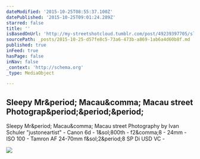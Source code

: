 ```yaml
---
dateModified: '2015-10-25T08:55:37.100Z'
datePublished: '2015-10-25T09:01:24.289Z'
starred: false
title: ''
isBasedOnUrl: 'http://my-streetshotcloud.tumblr.com/post/49239397705/sleepy-mr-macau-macau-street-photography-by'
sourcePath: _posts/2015-10-25-d57fe8c5-73a6-473b-a869-1ab6a4d60b8f.md
published: true
inFeed: true
hasPage: false
inNav: false
_context: 'http://schema.org'
_type: MediaObject

---
```

<article style=""><h1>Sleepy Mr&amp;period; Macau&amp;comma; Macau street Photograp&amp;period;&amp;period;&amp;period;</h1><p>Sleepy Mr&amp;period; Macau&amp;comma; Macau street Photography by Ivan Schuler "justoneartist" - Canon 6d - 1&amp;sol;800th - f2&amp;comma;8 - 24mm - ISO 100 - Tamron AF 24-70mm f&amp;sol;2&amp;period;8 SP Di USD VC -</p><img src="http://41.media.tumblr.com/ecc3db5ae9993d7b748852d3d89ce8bc/tumblr_mm1x64G3iS1rzlmeco1_500.jpg" /></article>
